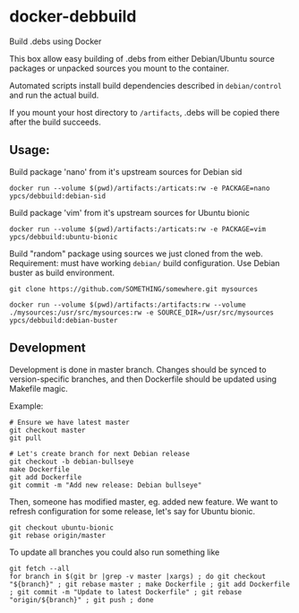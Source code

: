 # docker-debbuild
Build .debs using Docker

This box allow easy building of .debs from either Debian/Ubuntu source packages or unpacked sources you mount to the container.

Automated scripts install build dependencies described in `debian/control` and run the actual build.

If you mount your host directory to `/artifacts`, .debs will be copied there after the build succeeds.

## Usage:
Build package 'nano' from it's upstream sources for Debian sid

    docker run --volume $(pwd)/artifacts:/articats:rw -e PACKAGE=nano ypcs/debbuild:debian-sid

Build package 'vim' from it's upstream sources for Ubuntu bionic

    docker run --volume $(pwd)/artifacts:/articats:rw -e PACKAGE=vim ypcs/debbuild:ubuntu-bionic

Build "random" package using sources we just cloned from the web. Requirement: must have working `debian/` build configuration. Use Debian buster as build environment.

    git clone https://github.com/SOMETHING/somewhere.git mysources

    docker run --volume $(pwd)/artifacts:/artifacts:rw --volume ./mysources:/usr/src/mysources:rw -e SOURCE_DIR=/usr/src/mysources ypcs/debbuild:debian-buster



## Development
Development is done in master branch. Changes should be synced to version-specific branches, and then Dockerfile should be updated using Makefile magic.

Example:

    # Ensure we have latest master
    git checkout master
    git pull

    # Let's create branch for next Debian release
    git checkout -b debian-bullseye
    make Dockerfile
    git add Dockerfile
    git commit -m "Add new release: Debian bullseye"

Then, someone has modified master, eg. added new feature. We want to refresh configuration for some release, let's say for Ubuntu bionic.

    git checkout ubuntu-bionic
    git rebase origin/master

To update all branches you could also run something like

    git fetch --all
    for branch in $(git br |grep -v master |xargs) ; do git checkout "${branch}" ; git rebase master ; make Dockerfile ; git add Dockerfile ; git commit -m "Update to latest Dockerfile" ; git rebase "origin/${branch}" ; git push ; done
